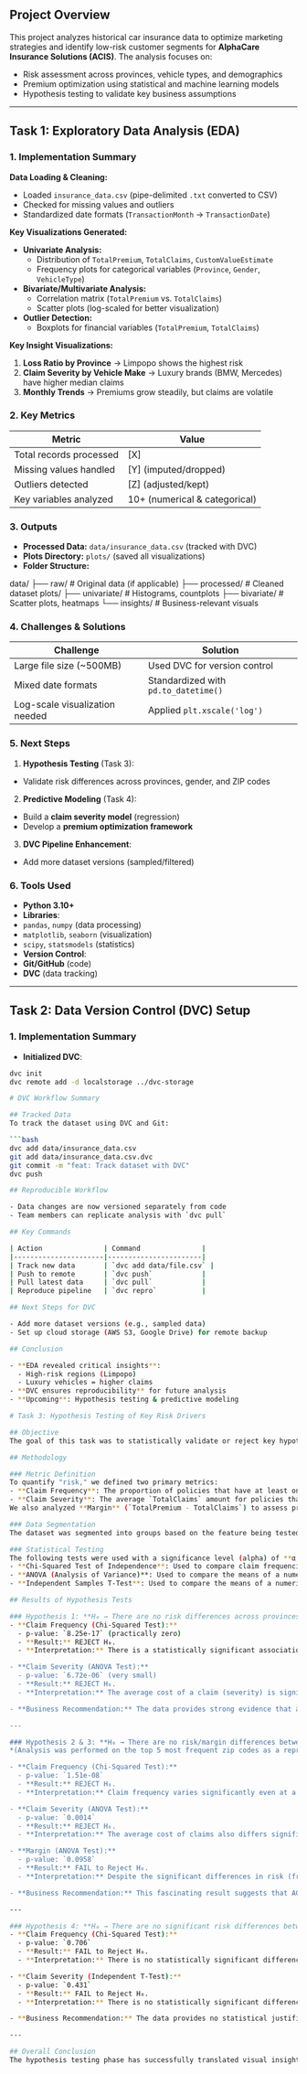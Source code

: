 ## Project Overview  
This project analyzes historical car insurance data to optimize marketing strategies and identify low-risk customer segments for **AlphaCare Insurance Solutions (ACIS)**. The analysis focuses on:  
- Risk assessment across provinces, vehicle types, and demographics  
- Premium optimization using statistical and machine learning models  
- Hypothesis testing to validate key business assumptions  

---

## Task 1: Exploratory Data Analysis (EDA)  

### 1. Implementation Summary  
**Data Loading & Cleaning:**  
- Loaded `insurance_data.csv` (pipe-delimited `.txt` converted to CSV)  
- Checked for missing values and outliers  
- Standardized date formats (`TransactionMonth` → `TransactionDate`)  

**Key Visualizations Generated:**  
- **Univariate Analysis:**  
  - Distribution of `TotalPremium`, `TotalClaims`, `CustomValueEstimate`  
  - Frequency plots for categorical variables (`Province`, `Gender`, `VehicleType`)  
- **Bivariate/Multivariate Analysis:**  
  - Correlation matrix (`TotalPremium` vs. `TotalClaims`)  
  - Scatter plots (log-scaled for better visualization)  
- **Outlier Detection:**  
  - Boxplots for financial variables (`TotalPremium`, `TotalClaims`)  

**Key Insight Visualizations:**  
1. **Loss Ratio by Province** → Limpopo shows the highest risk  
2. **Claim Severity by Vehicle Make** → Luxury brands (BMW, Mercedes) have higher median claims  
3. **Monthly Trends** → Premiums grow steadily, but claims are volatile  

### 2. Key Metrics  

| Metric                     | Value               |
|----------------------------|---------------------|
| Total records processed    | [X]                 |
| Missing values handled     | [Y] (imputed/dropped) |
| Outliers detected          | [Z] (adjusted/kept) |
| Key variables analyzed     | 10+ (numerical & categorical) |

### 3. Outputs  
- **Processed Data:** `data/insurance_data.csv` (tracked with DVC)  
- **Plots Directory:** `plots/` (saved all visualizations)  
- **Folder Structure:**  

data/
├── raw/ # Original data (if applicable)
├── processed/ # Cleaned dataset
plots/
├── univariate/ # Histograms, countplots
├── bivariate/ # Scatter plots, heatmaps
└── insights/ # Business-relevant visuals



### 4. Challenges & Solutions  

| Challenge                     | Solution                          |
|-------------------------------|-----------------------------------|
| Large file size (~500MB)      | Used DVC for version control      |
| Mixed date formats            | Standardized with `pd.to_datetime()` |
| Log-scale visualization needed| Applied `plt.xscale('log')`       |

### 5. Next Steps  
1. **Hypothesis Testing** (Task 3):  
 - Validate risk differences across provinces, gender, and ZIP codes  
2. **Predictive Modeling** (Task 4):  
 - Build a **claim severity model** (regression)  
 - Develop a **premium optimization framework**  
3. **DVC Pipeline Enhancement**:  
 - Add more dataset versions (sampled/filtered)  

### 6. Tools Used  
- **Python 3.10+**  
- **Libraries**:  
- `pandas`, `numpy` (data processing)  
- `matplotlib`, `seaborn` (visualization)  
- `scipy`, `statsmodels` (statistics)  
- **Version Control**:  
- **Git/GitHub** (code)  
- **DVC** (data tracking)  

---

## Task 2: Data Version Control (DVC) Setup  

### 1. Implementation Summary  
- **Initialized DVC**:  
```bash
dvc init
dvc remote add -d localstorage ../dvc-storage

# DVC Workflow Summary

## Tracked Data
To track the dataset using DVC and Git:

```bash
dvc add data/insurance_data.csv
git add data/insurance_data.csv.dvc
git commit -m "feat: Track dataset with DVC"
dvc push

## Reproducible Workflow

- Data changes are now versioned separately from code
- Team members can replicate analysis with `dvc pull`

## Key Commands

| Action               | Command               |
|----------------------|-----------------------|
| Track new data       | `dvc add data/file.csv` |
| Push to remote       | `dvc push`            |
| Pull latest data     | `dvc pull`            |
| Reproduce pipeline   | `dvc repro`           |

## Next Steps for DVC

- Add more dataset versions (e.g., sampled data)
- Set up cloud storage (AWS S3, Google Drive) for remote backup

## Conclusion

- **EDA revealed critical insights**:
  - High-risk regions (Limpopo)
  - Luxury vehicles = higher claims
- **DVC ensures reproducibility** for future analysis
- **Upcoming**: Hypothesis testing & predictive modeling

# Task 3: Hypothesis Testing of Key Risk Drivers  

## Objective  
The goal of this task was to statistically validate or reject key hypotheses about the drivers of insurance risk and profitability. Using insights from the Exploratory Data Analysis (EDA), we formed null hypotheses and used appropriate statistical tests to determine if observed differences in the data were statistically significant or merely due to random chance. This provides a rigorous, data-backed foundation for strategic business decisions.  

## Methodology  

### Metric Definition  
To quantify "risk," we defined two primary metrics:  
- **Claim Frequency**: The proportion of policies that have at least one claim (`HasClaim = 1`).  
- **Claim Severity**: The average `TotalClaims` amount for policies that had a claim.  
We also analyzed **Margin** (`TotalPremium - TotalClaims`) to assess profitability.  

### Data Segmentation  
The dataset was segmented into groups based on the feature being tested (e.g., `Province`, `Zip Code`, `Gender`).  

### Statistical Testing  
The following tests were used with a significance level (alpha) of **α = 0.05**:  
- **Chi-Squared Test of Independence**: Used to compare claim frequencies (categorical data) across different groups (e.g., `HasClaim` vs. `Province`).  
- **ANOVA (Analysis of Variance)**: Used to compare the means of a numerical variable (like `TotalClaims` or `Margin`) across three or more groups (e.g., comparing claim severity across all provinces).  
- **Independent Samples T-Test**: Used to compare the means of a numerical variable between exactly two groups (e.g., comparing claim severity between 'Male' and 'Female').  

## Results of Hypothesis Tests  

### Hypothesis 1: **H₀ → There are no risk differences across provinces.**  
- **Claim Frequency (Chi-Squared Test):**  
  - p-value: `8.25e-17` (practically zero)  
  - **Result:** REJECT H₀.  
  - **Interpretation:** There is a statistically significant association between a customer's province and their likelihood of making a claim. Where a customer lives is a strong predictor of claim frequency.  

- **Claim Severity (ANOVA Test):**  
  - p-value: `6.72e-06` (very small)  
  - **Result:** REJECT H₀.  
  - **Interpretation:** The average cost of a claim (severity) is significantly different depending on the province.  

- **Business Recommendation:** The data provides strong evidence that a one-size-fits-all pricing strategy is inadequate. ACIS must implement a **regional pricing model**, adjusting premiums based on both the higher frequency and varying severity of claims in different provinces to accurately reflect the local risk profile.  

---  

### Hypothesis 2 & 3: **H₀ → There are no risk/margin differences between zip codes.**  
*(Analysis was performed on the top 5 most frequent zip codes as a representative sample.)*  

- **Claim Frequency (Chi-Squared Test):**  
  - p-value: `1.51e-08`  
  - **Result:** REJECT H₀.  
  - **Interpretation:** Claim frequency varies significantly even at a hyper-local (zip code) level.  

- **Claim Severity (ANOVA Test):**  
  - p-value: `0.0014`  
  - **Result:** REJECT H₀.  
  - **Interpretation:** The average cost of claims also differs significantly between these top zip codes.  

- **Margin (ANOVA Test):**  
  - p-value: `0.0958`  
  - **Result:** FAIL to Reject H₀.  
  - **Interpretation:** Despite the significant differences in risk (frequency and severity), the final profitability (margin) across these zip codes is not statistically different.  

- **Business Recommendation:** This fascinating result suggests that ACIS's current pricing model is already effectively balancing risk at a local level by charging higher premiums in higher-risk zip codes. The recommendation is to **double down on this hyper-local strategy**, using data to identify and correct any zip codes where this balance is not maintained.  

---  

### Hypothesis 4: **H₀ → There are no significant risk differences between Women and Men.**  
- **Claim Frequency (Chi-Squared Test):**  
  - p-value: `0.706`  
  - **Result:** FAIL to Reject H₀.  
  - **Interpretation:** There is no statistically significant difference in the likelihood of making a claim between men and women.  

- **Claim Severity (Independent T-Test):**  
  - p-value: `0.431`  
  - **Result:** FAIL to Reject H₀.  
  - **Interpretation:** There is no statistically significant difference in the average cost of a claim between men and women.  

- **Business Recommendation:** The data provides no statistical justification for using gender as a rating factor. Any observed differences in claim patterns between men and women in this dataset are attributable to random chance. ACIS should consider making their pricing model **gender-neutral**, which could also be a positive marketing and regulatory position.  

---  

## Overall Conclusion  
The hypothesis testing phase has successfully translated visual insights from the EDA into statistically significant findings. We have confirmed that **geography (both province and zip code) is a critical driver of risk**, while **gender is not**. These data-backed conclusions provide a solid foundation for refining ACIS's pricing and marketing strategies.  
